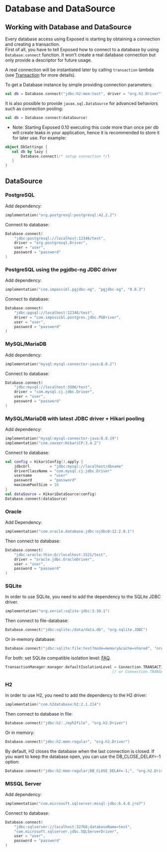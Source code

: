 # Database and DataSource

## Working with Database and DataSource
Every database access using Exposed is starting by obtaining a connection and creating a transaction.  
First of all, you have to tell Exposed how to connect to a database by using `Database.connect` function.
It won't create a real database connection but only provide a descriptor for future usage.

A real connection will be instantiated later by calling `transaction` lambda (see [Transaction](Transactions.md) for more details).

To get a Database instance by simple providing connection parameters:
```kotlin
val db = Database.connect("jdbc:h2:mem:test", driver = "org.h2.Driver")
```
It is also possible to provide `javax.sql.DataSource` for advanced behaviors such as connection pooling:
```kotlin
val db = Database.connect(dataSource)
```
* Note: Starting Exposed 0.10 executing this code more than once per db will create leaks in your application, hence it is recommended to store it for later use.
  For example:
```kotlin
object DbSettings {
   val db by lazy { 
       Database.connect(/* setup connection */)
   }
}
```
## DataSource


###  PostgreSQL
Add dependency:
```kotlin
implementation("org.postgresql:postgresql:42.2.2")  
```

Connect to database:
```kotlin
Database.connect(
    "jdbc:postgresql://localhost:12346/test",
    driver = "org.postgresql.Driver", 
    user = "user", 
    password = "password"
)  
```

### PostgreSQL using the pgjdbc-ng JDBC driver

Add dependency:
```kotlin
implementation("com.impossibl.pgjdbc-ng", "pgjdbc-ng", "0.8.3")  
```

Connect to database:
```kotlin
Database.connect(
    "jdbc:pgsql://localhost:12346/test",
    driver = "com.impossibl.postgres.jdbc.PGDriver", 
    user = "user",
    password = "password"
)  
```
### MySQL/MariaDB

Add dependency:
```kotlin
implementation("mysql:mysql-connector-java:8.0.2")
```

Connect to database:
```kotlin
Database.connect(
    "jdbc:mysql://localhost:3306/test",
    driver = "com.mysql.cj.jdbc.Driver",
    user = "user",
    password = "password"
)  
```

### MySQL/MariaDB with latest JDBC driver + Hikari pooling

Add dependency:
```kotlin
implementation("mysql:mysql-connector-java:8.0.19")
implementation("com.zaxxer:HikariCP:3.4.2")
```

Connect to database:
```kotlin
val config = HikariConfig().apply {
    jdbcUrl         = "jdbc:mysql://localhost/dbname"
    driverClassName = "com.mysql.cj.jdbc.Driver"
    username        = "user"
    password        = "password"
    maximumPoolSize = 10
}
val dataSource = HikariDataSource(config)
Database.connect(dataSource)
```

### Oracle

Add Dependency:
```kotlin
implementation("com.oracle.database.jdbc:ojdbc8:12.2.0.1")
```

Then connect to database:
```kotlin
Database.connect(
    "jdbc:oracle:thin:@//localhost:1521/test", 
    driver = "oracle.jdbc.OracleDriver", 
    user = "user",
    password = "password"
)  
```

### SQLite

In order to use SQLite, you need to add the dependency to the SQLite JDBC driver.
```kotlin
implementation("org.xerial:sqlite-jdbc:3.30.1")  
```

Then connect to file-database:
```kotlin
Database.connect("jdbc:sqlite:/data/data.db", "org.sqlite.JDBC")  
```

Or in-memory database:
```kotlin
Database.connect("jdbc:sqlite:file:test?mode=memory&cache=shared", "org.sqlite.JDBC")  
```  

For both: set SQLite compatible isolation level: [FAQ](Frequently-Asked-Questions.md).
```kotlin
TransactionManager.manager.defaultIsolationLevel = Connection.TRANSACTION_SERIALIZABLE
                                                // or Connection.TRANSACTION_READ_UNCOMMITTED
```

### H2

In order to use H2, you need to add the dependency to the H2 driver:
```kotlin
implementation("com.h2database:h2:2.1.214")
```

Then connect to database in file:
```kotlin
Database.connect("jdbc:h2:./myh2file", "org.h2.Driver")
```

Or in memory:
```kotlin
Database.connect("jdbc:h2:mem:regular", "org.h2.Driver")  
```  

By default, H2 closes the database when the last connection is closed. If you want to keep the database open, you can use the DB_CLOSE_DELAY=-1 option:
```kotlin
Database.connect("jdbc:h2:mem:regular;DB_CLOSE_DELAY=-1;", "org.h2.Driver")
```

### MSSQL Server

Add dependency:
```kotlin
implementation("com.microsoft.sqlserver:mssql-jdbc:6.4.0.jre7")  
```

Connect to database:
```kotlin
Database.connect(
    "jdbc:sqlserver://localhost:32768;databaseName=test",
    "com.microsoft.sqlserver.jdbc.SQLServerDriver", 
    user = "user",
    password = "password"
)  
```
